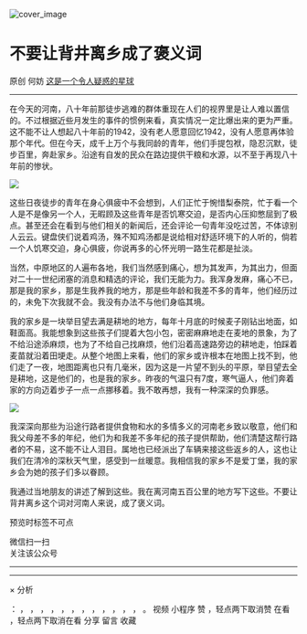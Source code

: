 ![cover_image](https://mmbiz.qpic.cn/mmbiz_jpg/OJNrVQetduobibaWlvHT6TOHWBcjwialWcJtdicPsoR92iczFhxcSORIIZtJTnKz3BL7dSDGYynp3UTTfrLAplOy3w/0?wx_fmt=jpeg)

#  不要让背井离乡成了褒义词

原创  何妨  [ 这是一个令人疑惑的星球 ](javascript:void\(0\);)

__ _ _ _ _

在今天的河南，八十年前那徒步逃难的群体重现在人们的视界里是让人难以置信的。不过根据近些月发生的事件的惯例来看，真实情况一定比爆出来的更为严重。这不能不让人想起八十年前的1942，没有老人愿意回忆1942，没有人愿意再体验那个年代。但在今天，成千上万个与我同龄的青年，他们手提包袱，隐忍沉默，徒步百里，奔赴家乡。沿途有自发的民众在路边提供干粮和水源，以不至于再现八十年前的惨状。

![](https://mmbiz.qpic.cn/mmbiz_jpg/OJNrVQetduobibaWlvHT6TOHWBcjwialWcvnTial0icLQ7yY2ia8EJIib2jAsHuLD2sFDDgWdzYNGMoZyMMiatgicwdxHQ/640?wx_fmt=jpeg)

这些日夜徒步的青年在身心俱疲中不会想到，人们正忙于惋惜梨泰院，忙于看一个人是不是像另一个人，无暇顾及这些青年是否饥寒交迫，是否内心压抑憋屈到了极点。甚至还会在看到与他们相关的新闻后，还会评论一句青年没吃过苦，不体谅别人云云。键盘侠们说着鸡汤，殊不知鸡汤都是说给相对舒适环境下的人听的，倘若一个人饥寒交迫，身心俱疲，你说再多的心怀光明一路生花都是扯淡。

当然，中原地区的人遍布各地，我们当然感到痛心，想为其发声，为其出力，但面对二十一世纪闭塞的消息和精选的评论，我们无能为力。我浑身发麻，痛心不已，那是我的家乡，那是生我养我的地方，那是些年龄和我差不多的青年，他们经历过的，未免下次我就不会。我没有办法不与他们身临其境。

我的家乡是一块举目望去满是耕地的地方，每年十月底的时候麦子刚钻出地面，如鞋面高。我能想象到这些孩子们提着大包小包，密密麻麻地走在麦地的景象，为了不给沿途添麻烦，也为了不给自己找麻烦，他们沿着高速路旁边的耕地走，怕踩着麦苗就沿着田埂走。从整个地图上来看，他们的家乡或许根本在地图上找不到，他们走了一夜，地图距离也只有几毫米，因为这是一片望不到头的平原，举目望去全是耕地，这是他们的，也是我的家乡。昨夜的气温只有7度，寒气逼人，他们奔着家的方向迈着步子一点一点挪移着。我不敢再想，我有一种深深的负罪感。

![](https://mmbiz.qpic.cn/mmbiz_jpg/OJNrVQetduobibaWlvHT6TOHWBcjwialWc21YeL1mfrqvkkFHpYDmcK79WjDyWTLibIbJABQwHE13K8b1urplQibww/640?wx_fmt=jpeg)

我深深向那些为沿途行路者提供食物和水的多情多义的河南老乡致以敬意，他们和我父母差不多的年纪，他们为和我差不多年纪的孩子提供帮助，他们清楚这帮行路者的不易，这不能不让人泪目。属地也已经派出了车辆来接这些返乡的人，这也让我们在清冷的深秋天气里，感受到一丝暖意。我相信我的家乡不是爱丁堡，我的家乡会为她的孩子们多以眷顾。

我通过当地朋友的讲述了解到这些。我在离河南五百公里的地方写下这些。不要让背井离乡这个词对河南人来说，成了褒义词。

  

预览时标签不可点

微信扫一扫  
关注该公众号





****



****



×  分析

：  ，  ，  ，  ，  ，  ，  ，  ，  ，  ，  ，  ，  。  视频  小程序  赞  ，轻点两下取消赞  在看  ，轻点两下取消在看
分享  留言  收藏

